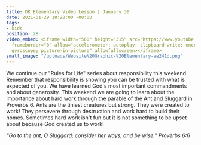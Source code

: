 ```yaml
---
title: DK Elementary Video Lesson | January 30
date: 2021-01-29 18:28:00 -08:00
tags:
- kids
position: 28
video_embed: <iframe width="560" height="315" src="https://www.youtube.com/embed/yHl_49F-xNA"
  frameborder="0" allow="accelerometer; autoplay; clipboard-write; encrypted-media;
  gyroscope; picture-in-picture" allowfullscreen></iframe>
small_image: "/uploads/Website%20Graphic-%20Elementary-ae241d.png"
---
```


We continue our "Rules for Life" series about responsibility this weekend. Remember that responsibility is showing you can be trusted with what is expected of you. We have learned God's most important commandments and about generosity. This weekend we are going to learn about the importance about hard work through the parable of the Ant and Sluggard in Proverbs 6. Ants are the tiniest creatures but strong. They were created to work! They persevere through destruction and work hard to build their homes. Sometimes hard work isn't fun but it is not something to be upset about because God created us to work!

*“Go to the ant, O Sluggard; consider her ways, and be wise." Proverbs 6:6*